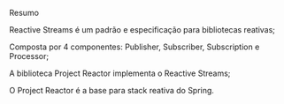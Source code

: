 Resumo

Reactive Streams é um padrão e especificação para bibliotecas reativas;

Composta por 4 componentes: Publisher, Subscriber, Subscription e Processor;

A biblioteca Project Reactor implementa o Reactive Streams;

O Project Reactor é a base para stack reativa do Spring.
